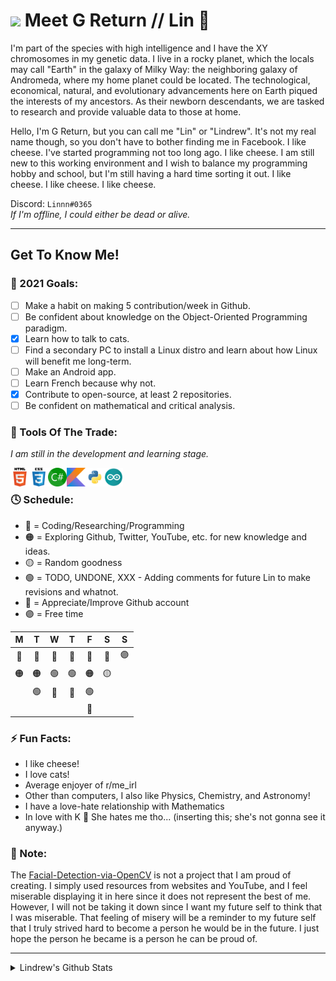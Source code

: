 # <img width="26px" src="https://raw.githubusercontent.com/MartinHeinz/MartinHeinz/master/wave.gif" /> Meet G Return // Lin 🦊
I'm part of the species with high intelligence and I have the XY chromosomes in my genetic data. I live in a rocky planet, which the locals may call "Earth" in the galaxy of Milky Way:  the neighboring galaxy of Andromeda, where my home planet could be located. The technological, economical, natural, and evolutionary advancements here on Earth piqued the interests of my ancestors. As their newborn descendants,  we are tasked to research and provide valuable data to those at home.

Hello, I'm G Return, but you can call me "Lin" or "Lindrew". It's not my real name though, so you don't have to bother finding me in Facebook. I like cheese. I've started programming not too long ago. I like cheese. I am still new to this working environment and I wish to balance my programming hobby and school, but I'm still having a hard time sorting it out. I like cheese. I like cheese. I like cheese.

Discord: `Linnn#0365`
<br/>*If I'm offline, I could either be dead or alive.*

---
## Get To Know Me!
### 🌱 2021 Goals:
  - [ ] Make a habit on making 5 contribution/week in Github.
  - [ ] Be confident about knowledge on the Object-Oriented Programming paradigm.
  - [x] Learn how to talk to cats.
  - [ ] Find a secondary PC to install a Linux distro and learn about how Linux will benefit me long-term.
  - [ ] Make an Android app.
  - [ ] Learn French because why not.
  - [X] Contribute to open-source, at least 2 repositories.
  - [ ] Be confident on mathematical and critical analysis.

### 🧰 Tools Of The Trade:
  
*I am still in the development and learning stage.*

  <img alt="HTML5" align="left" width="30px" src="https://raw.githubusercontent.com/github/explore/80688e429a7d4ef2fca1e82350fe8e3517d3494d/topics/html/html.png" />
  <img alt="CSS" align="left" width="30px" src="https://raw.githubusercontent.com/github/explore/80688e429a7d4ef2fca1e82350fe8e3517d3494d/topics/css/css.png" />
  <img alt="C Sharp" align="left" width="30px" src="https://raw.githubusercontent.com/github/explore/80688e429a7d4ef2fca1e82350fe8e3517d3494d/topics/csharp/csharp.png" />
  <img alt="Kotlin" align="left" width="30px" src="https://raw.githubusercontent.com/github/explore/80688e429a7d4ef2fca1e82350fe8e3517d3494d/topics/kotlin/kotlin.png" />
  <img alt="Python 3" align="left" width="30px" src="https://raw.githubusercontent.com/github/explore/80688e429a7d4ef2fca1e82350fe8e3517d3494d/topics/python/python.png" />
  <img alt="Arduino" align="left" width="30px" src="https://raw.githubusercontent.com/github/explore/80688e429a7d4ef2fca1e82350fe8e3517d3494d/topics/arduino/arduino.png" />
  
 <br />
 
 ### 🕓 Schedule:
 - 🔴 = Coding/Researching/Programming
 - 🟠 = Exploring Github, Twitter, YouTube, etc. for new knowledge and ideas.
 - 🟡 = Random goodness
 - 🟢 = TODO, UNDONE, XXX - Adding comments for future Lin to make revisions and whatnot.
 - 🔵 = Appreciate/Improve Github account
 - 🟣 = Free time
 
|M|T|W|T| F|S|S|
|:--: |:--:   |:--: |:--:   |:--: |:--: |:--:  |   
| 🔴  | 🔴   | 🔴  |🔴    |🔴  |🔴  |  🟣   |
| 🟠  | 🟠   | 🟢  |🟢    |🟠  |🟡  |      |
|     | 🟢   | 🔵  |🔵    |🟢  |     |      |
|     |      |      |     | 🔵    |    |      |
 
 ### ⚡ Fun Facts:
  - I like cheese!
  - I love cats!
  - Average enjoyer of r/me_irl
  - Other than computers, I also like Physics, Chemistry, and Astronomy!
  - I have a love-hate relationship with Mathematics
  - In love with K 💛 She hates me tho... (inserting this; she's not gonna see it anyway.)
  
 ### 💌 Note:
  
  The [Facial-Detection-via-OpenCV][face-opencv] is not a project that I am proud of creating. I simply used resources from websites and YouTube, and I feel miserable displaying it in here since it does not represent the best of me. However, I will not be taking it down since I want my future self to think that I was miserable. That feeling of misery will be a reminder to my future self that I truly strived hard to become a person he would be in the future. I just hope the person he became is a person he can be proud of.
  
  [face-opencv]: https://github.com/GReturn/Facial-Detection-via-OpenCV
  
---
<details>
  <summary>Lindrew's Github Stats</summary>

  <img align="left" alt="Lin's Github Stats" src="https://github-readme-stats.vercel.app/api/top-langs/?username=GReturn&show_icons=true&hide_border=true&theme=slateorange" />
  <img align="left" alt="Lin's Github Stats" src="https://github-readme-stats.vercel.app/api?username=GReturn&show_icons=true&hide_border=true&theme=slateorange" />
  <pre>
  
  
  
  
  
  
  
  
  
  
  
  
  </pre>
</details>
<!--
<details>
  <summary>Lindrew's Recent Activity</summary>

<!--START_SECTION:activity-->

</details>
